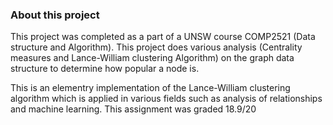 ### About this project

This project was completed as a part of a UNSW course COMP2521 (Data structure and Algorithm). This project does various analysis (Centrality measures and Lance-William clustering Algorithm) on 
the graph data structure to determine how popular a node is.

This is an elementry implementation of the Lance-William clustering algorithm which is applied in various fields such as analysis of relationships and machine learning.
This assignment was graded 18.9/20
